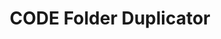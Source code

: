 ---
title: CODE Folder Duplicator
redirect_to: https://docs.google.com/spreadsheets/d/1KKljakgZlFHx_SiFJsGX_EbKSm171egP4fOJNenEMDo/edit?usp=sharing
redirect_from: 
  - /FolderDuplicator
  - /folderduplicator
---